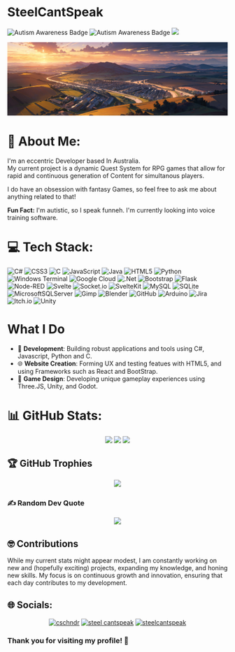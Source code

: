 # SteelCantSpeak
![Autism Awareness Badge](https://img.shields.io/static/v1?label=Autism&message=Awareness&color=blue&style=flat) ![Autism Awareness Badge](https://img.shields.io/badge/Social%20Skills-None-purple) <img src= "https://www.codewars.com/users/SteelCantSpeak/badges/micro"/>


<img src="/static/OverTown.png" alt="AI image of Mountains and Rural area">

# 💫 About Me:
I'm an eccentric Developer based In Australia. <br>My current project is a dynamic Quest System for RPG games that allow for rapid and continuous generation of Content for simultanous players.

I do have an obsession with fantasy Games, so feel free to ask me about anything related to that!

**Fun Fact:** I'm autistic, so I speak funneh. I'm currently looking into voice training software.

# 💻 Tech Stack:
![C#](https://img.shields.io/badge/c%23-%23239120.svg?style=flat&logo=csharp&logoColor=white) ![CSS3](https://img.shields.io/badge/css3-%231572B6.svg?style=flat&logo=css3&logoColor=white) ![C](https://img.shields.io/badge/c-%2300599C.svg?style=flat&logo=c&logoColor=white) ![JavaScript](https://img.shields.io/badge/javascript-%23323330.svg?style=flat&logo=javascript&logoColor=%23F7DF1E) ![Java](https://img.shields.io/badge/java-%23ED8B00.svg?style=flat&logo=openjdk&logoColor=white) ![HTML5](https://img.shields.io/badge/html5-%23E34F26.svg?style=flat&logo=html5&logoColor=white) ![Python](https://img.shields.io/badge/python-3670A0?style=flat&logo=python&logoColor=ffdd54) ![Windows Terminal](https://img.shields.io/badge/Windows%20Terminal-%234D4D4D.svg?style=flat&logo=windows-terminal&logoColor=white) ![Google Cloud](https://img.shields.io/badge/GoogleCloud-%234285F4.svg?style=flat&logo=google-cloud&logoColor=white) ![.Net](https://img.shields.io/badge/.NET-5C2D91?style=flat&logo=.net&logoColor=white) ![Bootstrap](https://img.shields.io/badge/bootstrap-%238511FA.svg?style=flat&logo=bootstrap&logoColor=white) ![Flask](https://img.shields.io/badge/flask-%23000.svg?style=flat&logo=flask&logoColor=white) ![Node-RED](https://img.shields.io/badge/Node--RED-%238F0000.svg?style=flat&logo=node-red&logoColor=white) ![Svelte](https://img.shields.io/badge/svelte-%23f1413d.svg?style=flat&logo=svelte&logoColor=white) ![Socket.io](https://img.shields.io/badge/Socket.io-black?style=flat&logo=socket.io&badgeColor=010101) ![SvelteKit](https://img.shields.io/badge/sveltekit-%23ff3e00.svg?style=flat&logo=svelte&logoColor=white) ![MySQL](https://img.shields.io/badge/mysql-4479A1.svg?style=flat&logo=mysql&logoColor=white) ![SQLite](https://img.shields.io/badge/sqlite-%2307405e.svg?style=flat&logo=sqlite&logoColor=white) ![MicrosoftSQLServer](https://img.shields.io/badge/Microsoft%20SQL%20Server-CC2927?style=flat&logo=microsoft%20sql%20server&logoColor=white) ![Gimp](https://img.shields.io/badge/Gimp-657D8B?style=flat&logo=gimp&logoColor=FFFFFF) ![Blender](https://img.shields.io/badge/blender-%23F5792A.svg?style=flat&logo=blender&logoColor=white) ![GitHub](https://img.shields.io/badge/github-%23121011.svg?style=flat&logo=github&logoColor=white) ![Arduino](https://img.shields.io/badge/-Arduino-00979D?style=flat&logo=Arduino&logoColor=white) ![Jira](https://img.shields.io/badge/jira-%230A0FFF.svg?style=flat&logo=jira&logoColor=white) ![Itch.io](https://img.shields.io/badge/Itch-%23FF0B34.svg?style=flat&logo=Itch.io&logoColor=white) ![Unity](https://img.shields.io/badge/unity-%23000000.svg?style=flat&logo=unity&logoColor=white)



# What I Do

- 🔧 **Development**: Building robust applications and tools using C#, Javascript, Python and C.
- 🌐 **Website Creation**: Forming UX and testing featues with HTML5, and using Frameworks such as React and BootStrap.
- 👾 **Game Design**: Developing unique gameplay experiences using Three.JS, Unity, and Godot.


<!--## Highlights

Here are some of the key repositories you might find interesting:

- **[Project Name 1](link-to-project)**: A brief description of what this project does and why it's useful.
- **[Project Name 2](link-to-project)**: A brief description of what this project does and why it's useful.
- **[Project Name 3](link-to-project)**: A brief description of what this project does and why it's useful.
-->

# 📊 GitHub Stats:
<div align="center">
  <img src="https://github-readme-stats.vercel.app/api?username=SteelCantSpeak&theme=codeSTACKr&hide_border=false&include_all_commits=true&count_private=true"/>
  <img src="https://github-readme-streak-stats.herokuapp.com/?user=SteelCantSpeak&theme=codeSTACKr&hide_border=false"/>
  <img src="https://github-readme-stats.vercel.app/api/top-langs/?username=SteelCantSpeak&theme=codeSTACKr&hide_border=false&include_all_commits=true&count_private=true&layout=compact"/>
</div>

## 🏆 GitHub Trophies
<div align="center">
  <img src="https://github-profile-trophy.vercel.app/?username=SteelCantSpeak&theme=codeSTACKr&no-frame=false&no-bg=false&margin-w=4"/>
</div>

### ✍️ Random Dev Quote
<div align="center">
  <img src="https://quotes-github-readme.vercel.app/api?type=vetical&theme=radical"/>
</div>

## 🤓 Contributions

While my current stats might appear modest, I am constantly working on new and (hopefully exciting) projects, expanding my knowledge, and honing new skills. My focus is on continuous growth and innovation, ensuring that each day contributes to my development.
<!--
## Character Defects
No Person is complete without some flaws. Mine include the Following:

**Language Comprehension:**
I struggle with understanding long conversation (Essentially my Mind drifts, but instead of daydream, I lose the ability to know what the other person is saying). I Compensate for it by often referring to Subtitles and Transcripts in Video, as well as taking notes/recording Face-to-Face Encounters! 

In addition, My own personal communication can take a hit, and I can say nonsensical words. To combat this, I prefer to use written text. I also have a software running on my Computer that allows me to quickly convert Text to speech for video calls. -->


## 🌐 Socials:
<p align="center">
<a href="https://linkedin.com/in/cschndr" target="blank"><img align="center" src="https://raw.githubusercontent.com/rahuldkjain/github-profile-readme-generator/master/src/images/icons/Social/linked-in-alt.svg" alt="cschndr" height="30" width="40" /></a>
<a href="https://www.youtube.com/c/steel cantspeak" target="blank"><img align="center" src="https://raw.githubusercontent.com/rahuldkjain/github-profile-readme-generator/master/src/images/icons/Social/youtube.svg" alt="steel cantspeak" height="30" width="40" /></a>
<a href="https://www.hackerrank.com/steelcantspeak" target="blank"><img align="center" src="https://raw.githubusercontent.com/rahuldkjain/github-profile-readme-generator/master/src/images/icons/Social/hackerrank.svg" alt="steelcantspeak" height="30" width="40" /></a>
</p>


### Thank you for visiting my profile! 🚀





